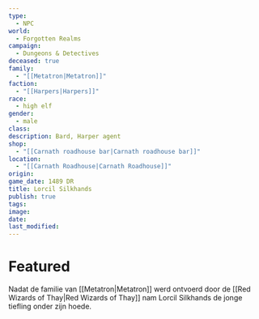 ```yaml
---
type:
  - NPC
world:
  - Forgotten Realms
campaign:
  - Dungeons & Detectives
deceased: true
family:
  - "[[Metatron|Metatron]]"
faction:
  - "[[Harpers|Harpers]]"
race:
  - high elf
gender:
  - male
class: 
description: Bard, Harper agent
shop:
  - "[[Carnath roadhouse bar|Carnath roadhouse bar]]"
location:
  - "[[Carnath Roadhouse|Carnath Roadhouse]]"
origin: 
game_date: 1489 DR
title: Lorcil Silkhands
publish: true
tags: 
image: 
date: 
last_modified: 
---
```



# Featured



Nadat de familie van [[Metatron|Metatron]] werd ontvoerd door de [[Red Wizards of Thay|Red Wizards of Thay]] nam Lorcil Silkhands de jonge tiefling onder zijn hoede. 